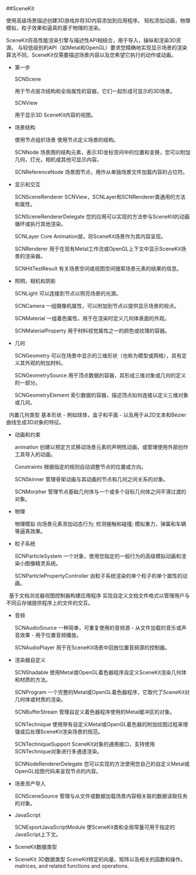 ##SceneKit

使用高级场景描述创建3D游戏并将3D内容添加到应用程序。 轻松添加动画，物理模拟，粒子效果和逼真的基于物理的渲染。

SceneKit将高性能渲染引擎与描述性API相结合，用于导入，操纵和渲染3D资源。 与较低级别的API（如Metal和OpenGL）要求您精确地实现显示场景的渲染算法不同，SceneKit仅需要描述场景内容以及您希望它执行的动作或动画。

* 第一步

  SCNScene

  用于节点层次结构和全局属性的容器，它们一起形成可显示的3D场景。

  SCNView
  
  用于显示3D SceneKit内容的视图。
  
* 场景结构

  使用节点组织场景
  使用节点定义场景的结构。
  
  SCNNode
  场景图的结构元素，表示3D坐标空间中的位置和变换，您可以附加几何，灯光，相机或其他可显示内容。
  
  SCNReferenceNode
场景图节点，用作从单独场景文件加载内容的占位符。

* 显示和交互

  SCNSceneRenderer
SCNView，SCNLayer和SCNRenderer类通用的方法和属性。

  SCNSceneRendererDelegate
您的应用可以实现的方法参与SceneKit的动画循环或执行其他渲染。

  SCNLayer
Core Animation层，将SceneKit场景作为其内容呈现。

  SCNRenderer
用于在现有Metal工作流或OpenGL上下文中显示SceneKit场景的渲染器。

  SCNHitTestResult
有关场景空间或视图空间搜索场景元素的结果的信息。

* 照明，相机和阴影

  SCNLight
可以连接到节点以照亮场景的光源。

  SCNCamera
一组摄像机属性，可以附加到节点以提供显示场景的视点。

  SCNMaterial
一组着色属性，用于在渲染时定义几何体表面的外观。

  SCNMaterialProperty
用于材料视觉属性之一的颜色或纹理的容器。

* 几何

  SCNGeometry
可以在场景中显示的三维形状（也称为模型或网格），具有定义其外观的附加材料。

  SCNGeometrySource
用于顶点数据的容器，其形成三维对象或几何的定义的一部分。

  SCNGeometryElement
索引数据的容器，描述顶点如何连接以定义三维对象或几何。

  内置几何类型
基本形状 - 例如球体，盒子和平面 - 以及用于从2D文本和Bézier曲线生成3D对象的特征。

* 动画和约束

  animation
创建以预定方式移动场景元素的声明性动画，或管理使用外部创作工具导入的动画。

  Constraints
根据指定的规则自动调整节点的位置或方向。

  SCNSkinner
管理骨架动画与其动画的节点和几何之间关系的对象。

  SCNMorpher
管理节点基础几何体与一个或多个目标几何体之间平滑过渡的对象。


* 物理

  物理模拟
向场景元素添加动态行为; 检测接触和碰撞; 模拟重力，弹簧和车辆等逼真效果。

* 粒子系统

  SCNParticleSystem
一个对象，使用您指定的一般行为的高级模拟动画和渲染小图像精灵系统。

  SCNParticlePropertyController
由粒子系统渲染的单个粒子的单个属性的动画。

  基于文档浏览器视图控制器构建应用程序
实现自定义文档文件格式以管理用户与不同云存储提供程序上的文件的交互。

* 音频

  SCNAudioSource
一种简单，可重复使用的音频源 - 从文件加载的音乐或声音效果 - 用于位置音频播放。

  SCNAudioPlayer
用于在SceneKit场景中回放位置音频源的控制器。

* 渲染器自定义

  SCNShadable
使用Metal或OpenGL着色器程序自定义SceneKit渲染几何体和材质的方法。

  SCNProgram
一个完整的Metal或OpenGL着色器程序，它取代了SceneKit对几何体或材质的渲染。

  SCNBufferStream
管理自定义着色器程序使用的Metal缓冲区的对象。

  SCNTechnique
使用带有自定义Metal或OpenGL着色器的附加绘图过程来增强或后处理SceneKit渲染场景的规范。

  SCNTechniqueSupport
SceneKit对象的通用接口，支持使用SCNTechnique对象进行多通道渲染。

  SCNNodeRendererDelegate
您可以实现的方法使用您自己的自定义Metal或OpenGL绘图代码来呈现节点的内容。

* 场景资产导入

  SCNSceneSource
管理与从文件或数据加载场景内容相关联的数据读取任务的对象。

* JavaScript

  SCNExportJavaScriptModule
使SceneKit类和全局常量可用于指定的JavaScript上下文。

* SceneKit数据类型
* 
  SceneKit 3D数据类型
SceneKit特定的向量，矩阵以及相关的函数和操作。matrices, and related functions and operations.









